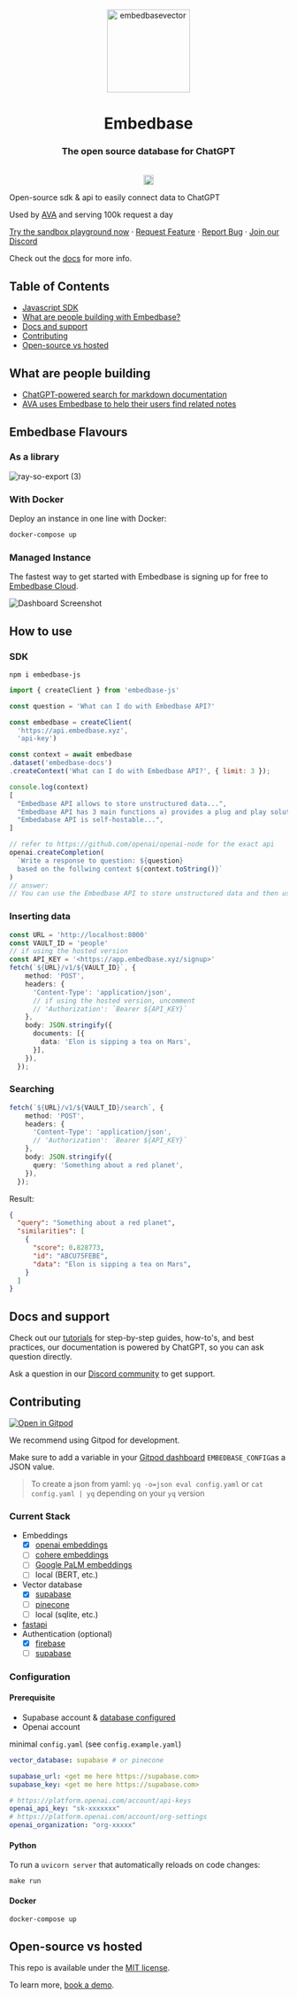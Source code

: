 <br />


<p align="center">
<img width="150" alt="embedbasevector" src="https://user-images.githubusercontent.com/11430621/223136025-14572cac-f2aa-455c-936b-a48cb35a0c57.png">
  <h1 align="center">Embedbase</h1>


<h3 align="center">The open source database for ChatGPT</h3>

  <p align="center">
    <br />
    <a href="https://badge.fury.io/py/embedbase"><img src="https://badge.fury.io/py/embedbase.svg" alt="PyPI version" height="18"></a>
    <p>Open-source sdk & api to easily connect data to ChatGPT</p>
    <p>Used by <a href="https://github.com/louis030195/obsidian-ava">AVA</a> and serving 100k request a day</p>
    <a href="https://app.embedbase.xyz/signup">Try the sandbox playground now</a>
    ·
    <a href="https://github.com/different-ai/embedbase/issues/new?assignees=&labels=enhancement">Request Feature</a>
    ·
    <a href="https://github.com/different-ai/embedbase/issues/new?assignees=&labels=bug">Report Bug</a>
    ·
    <a href="https://discord.gg/pMNeuGrDky">Join our Discord</a>
    <br />
  </p>
</p>

Check out the [docs](https://docs.embedbase.xyz) for more info.


## Table of Contents

- [Javascript SDK](#sdk)
- [What are people building with Embedbase?](#what-are-people-building)
- [Docs and support](#docs-and-support)
- [Contributing](#contributing)
- [Open-source vs hosted](#open-source-vs-hosted)

## What are people building

- [ChatGPT-powered search for markdown documentation](https://github.com/different-ai/chat-gpt-powered-nextra)
- [AVA uses Embedbase to help their users find related notes](https://github.com/louis030195/obsidian-ava)

## Embedbase Flavours

### As a library

![ray-so-export (3)](https://user-images.githubusercontent.com/11430621/227348387-070e6757-8d6a-40ab-bdd2-ee730750b5b2.png)


### With Docker

Deploy an instance in one line with Docker:

 ```bash 
docker-compose up
 ``` 


### Managed Instance

The fastest way to get started with Embedbase is signing up for free to [Embedbase Cloud](https://app.embedbase.xyz/).

![Dashboard Screenshot](https://user-images.githubusercontent.com/11430621/227351386-f540fac0-c5fa-485a-bcc9-f23368fe3f63.png)


## How to use 
### SDK

`npm i embedbase-js`

```js
import { createClient } from 'embedbase-js'

const question = 'What can I do with Embedbase API?'

const embedbase = createClient(
  'https://api.embedbase.xyz',
  'api-key')

const context = await embedbase
.dataset('embedbase-docs')
.createContext('What can I do with Embedbase API?', { limit: 3 });

console.log(context) 
[
  "Embedbase API allows to store unstructured data...",
  "Embedbase API has 3 main functions a) provides a plug and play solution to store embeddings b) makes it easy to connect to get the right data into llms c)..",
  "Embedabase API is self-hostable...",
]

// refer to https://github.com/openai/openai-node for the exact api
openai.createCompletion(
  `Write a response to question: ${question} 
  based on the follwing context ${context.toString()}`
)
// answer:
// You can use the Embedbase API to store unstructured data and then use the data to connect it to LLMs
```



### Inserting data

```ts
const URL = 'http://localhost:8000'
const VAULT_ID = 'people'
// if using the hosted version
const API_KEY = '<https://app.embedbase.xyz/signup>'
fetch(`${URL}/v1/${VAULT_ID}`, {
    method: 'POST',
    headers: {
      'Content-Type': 'application/json',
      // if using the hosted version, uncomment
      // 'Authorization': `Bearer ${API_KEY}`
    },
    body: JSON.stringify({
      documents: [{
        data: 'Elon is sipping a tea on Mars',
      }],
    }),
  });
```


### Searching

```ts
fetch(`${URL}/v1/${VAULT_ID}/search`, {
    method: 'POST',
    headers: {
      'Content-Type': 'application/json',
      // 'Authorization': `Bearer ${API_KEY}`
    },
    body: JSON.stringify({
      query: 'Something about a red planet',
    }),
  });
```

Result:

```json
{
  "query": "Something about a red planet",
  "similarities": [
    {
      "score": 0.828773,
      "id": "ABCU75FEBE",
      "data": "Elon is sipping a tea on Mars",
    }
  ]
}
```

## Docs and support

Check out our [tutorials](https://docs.embedbase.xyz) for step-by-step guides, how-to's, and best practices, our documentation is powered by ChatGPT, so you can ask question directly. 

Ask a question in our [Discord community](https://discord.gg/pMNeuGrDky) to get support.

## Contributing

[![Open in Gitpod](https://gitpod.io/button/open-in-gitpod.svg)](https://gitpod.io/#https://github.com/different-ai/embedbase)

We recommend using Gitpod for development.

Make sure to add a variable in your [Gitpod dashboard](https://gitpod.io/user/variables) `EMBEDBASE_CONFIG`as a JSON value.

> To create a json from yaml: `yq -o=json eval config.yaml` or `cat config.yaml | yq` depending on your `yq` version

### Current Stack

* Embeddings
  - [x] [openai embeddings](https://platform.openai.com/docs/guides/embeddings)
  - [ ] [cohere embeddings](https://cohere.ai/embed)
  - [ ] [Google PaLM embeddings](https://developers.googleblog.com/2023/03/announcing-palm-api-and-makersuite.html)
  - [ ] local (BERT, etc.)
* Vector database
  - [x] [supabase](https://supabase.com/)
  - [ ] [pinecone](https://www.pinecone.io/)
  - [ ] local (sqlite, etc.)
* [fastapi](https://github.com/tiangolo/fastapi)
* Authentication (optional)
  - [x] [firebase](https://firebase.google.com/)
  - [ ] [supabase](https://supabase.com/)

### Configuration

#### Prerequisite
* Supabase account & [database configured](https://docs.embedbase.xyz/deployment#using-supabase)
* Openai account

minimal `config.yaml` (see `config.example.yaml`)

```yaml
vector_database: supabase # or pinecone

supabase_url: <get me here https://supabase.com>
supabase_key: <get me here https://supabase.com>

# https://platform.openai.com/account/api-keys
openai_api_key: "sk-xxxxxxx"
# https://platform.openai.com/account/org-settings
openai_organization: "org-xxxxx"
```

#### Python

To run a `uvicorn server` that automatically reloads on code changes:

`make run`

#### Docker

`docker-compose up`


## Open-source vs hosted

This repo is available under the [MIT license](https://github.com/different-ai/embedbase/blob/main/LICENSE). 

To learn more, [book a demo](https://cal.com/potato/20min).

